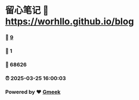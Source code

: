 # 留心笔记 :link: https://worhllo.github.io/blog 
### :page_facing_up: [9](https://worhllo.github.io/blog/tag.html) 
### :speech_balloon: 1 
### :hibiscus: 68626 
### :alarm_clock: 2025-03-25 16:00:03 
### Powered by :heart: [Gmeek](https://github.com/Meekdai/Gmeek)
